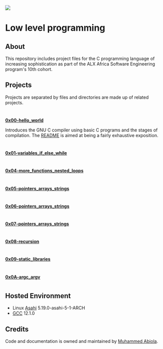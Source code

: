 <img src="https://i.imgur.com/lrNDt5h.jpg" />

# Low level programming  

## About

This repository includes project files for the C programming language of increasing
sophistication as part of the ALX Africa Software Engineering program's 10th cohort.

## Projects

Projects are separated by files and directories are made up of related projects.

#

**[0x00-hello_world](0x00-hello_world)**

Introduces the GNU C compiler using basic C programs and the stages of compilation.
The [README](https://github.com/msrspsr/alx-low_level_programming/blob/main/0x00-hello_world/README.md) is aimed at being a fairly exhaustive exposition.

#

**[0x01-variables_if_else_while](0x01-variables_if_else_while)**

#
  
**[0x04-more_functions_nested_loops](0x04-more_functions_nested_loops)**

#

**[0x05-pointers_arrays_strings](0x05-pointers_arrays_strings)**

#

**[0x06-pointers_arrays_strings](0x06-pointers_arrays_strings)**

#

**[0x07-pointers_arrays_strings](0x07-pointers_arrays_strings)**

#

**[0x08-recursion](0x08-recursion)**

#

**[0x09-static_libraries](0x09-static_libraries)**

#

**[0x0A-argc_argv](0x0A-argc_argv)**

#

## Hosted Environment

* Linux [Asahi](https://asahilinux.org) 5.19.0-asahi-5-1-ARCH
* [GCC](https://gcc.gnu.org) 12.1.0

## Credits

Code and documentation is owned and maintained by [Muhammed Abiola](https://mabiola.net).

